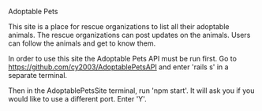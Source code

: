 Adoptable Pets

This site is a place for rescue organizations to list all their adoptable animals. The rescue organizations can post updates on the animals. Users can follow the animals and get to know them.

In order to use this site the Adoptable Pets API must be run first. Go to https://github.com/cy2003/AdoptablePetsAPI and enter 'rails s' in a separate terminal.

Then in the AdoptablePetsSite terminal, run 'npm start'. It will ask you if you would like to use a different port. Enter 'Y'.
